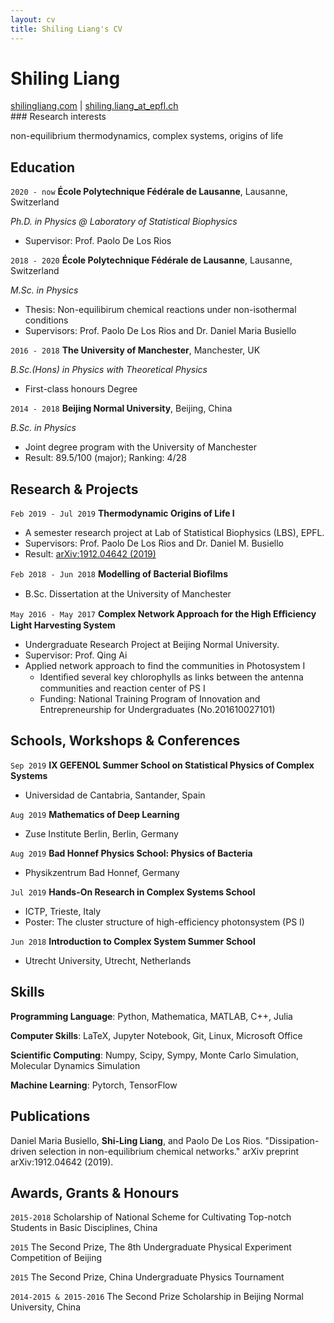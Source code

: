 ```yaml
---
layout: cv
title: Shiling Liang's CV
---
```

# Shiling Liang
<div id="webaddress">
<a href="https://shilingliang.com">shilingliang.com</a>
| <a href="mailto:shiling.liang@epfl.ch">shiling.liang_at_epfl.ch</a>
</div>
### Research interests

non-equilibrium thermodynamics, complex systems, origins of life

## Education

`2020 - now`
**École Polytechnique Fédérale de Lausanne**, Lausanne, Switzerland

*Ph.D. in Physics @ Laboratory of Statistical Biophysics* 
- Supervisor: Prof. Paolo De Los Rios

`2018 - 2020`
**École Polytechnique Fédérale de Lausanne**, Lausanne, Switzerland

*M.Sc. in Physics*
- Thesis: Non-equilibirum chemical reactions under non-isothermal conditions
- Supervisors: Prof. Paolo De Los Rios and Dr. Daniel Maria Busiello


`2016 - 2018`
**The University of Manchester**, Manchester, UK 

*B.Sc.(Hons) in Physics with Theoretical Physics*
- First-class honours Degree

`2014 - 2018`
**Beijing Normal University**, Beijing, China

*B.Sc. in Physics*
- Joint degree program with the University of Manchester
- Result: 89.5/100 (major); Ranking: 4/28

## Research & Projects

`Feb 2019 - Jul 2019`
**Thermodynamic Origins of Life I**
  - A semester research project at Lab of Statistical Biophysics (LBS), EPFL.
  - Supervisors: Prof. Paolo De Los Rios and Dr. Daniel M. Busiello
  - Result: [arXiv:1912.04642 (2019)](https://arxiv.org/abs/1912.04642)

`Feb 2018 - Jun 2018`
 **Modelling of Bacterial Bioﬁlms**
  - B.Sc. Dissertation at the University of Manchester 

`May 2016 - May 2017`
**Complex Network Approach for the High Eﬃciency Light Harvesting System** 
  - Undergraduate Research Project at Beijing Normal University. 
  - Supervisor: Prof. Qing Ai
  - Applied network approach to find the communities in Photosystem I
    - Identiﬁed several key chlorophylls as links between the antenna communities and reaction center of PS I
    - Funding: National Training Program of Innovation and Entrepreneurship for Undergraduates (No.201610027101)

## Schools, Workshops & Conferences

`Sep 2019`
**IX GEFENOL Summer School on Statistical Physics of Complex Systems**
 - Universidad de Cantabria, Santander, Spain

`Aug 2019`
**Mathematics of Deep Learning**
- Zuse Institute Berlin, Berlin, Germany

`Aug 2019`
 **Bad Honnef Physics School: Physics of Bacteria**
 - Physikzentrum Bad Honnef, Germany

`Jul 2019`
 **Hands-On Research in Complex Systems School** 
- ICTP, Trieste, Italy
- Poster: The cluster structure of high-efficiency photonsystem (PS I)

`Jun 2018`
 **Introduction to Complex System Summer School**

 - Utrecht University, Utrecht, Netherlands



## Skills

**Programming Language**: Python, Mathematica, MATLAB, C++, Julia

**Computer Skills**:  LaTeX, Jupyter Notebook, Git, Linux, Microsoft Office

**Scientific Computing**: Numpy, Scipy, Sympy, Monte Carlo Simulation, Molecular Dynamics Simulation

**Machine Learning**: Pytorch, TensorFlow

## Publications

Daniel Maria Busiello, **Shi-Ling Liang**, and Paolo De Los Rios. "Dissipation-driven selection in non-equilibrium chemical networks." arXiv preprint arXiv:1912.04642 (2019).

## Awards, Grants & Honours

`2015-2018` 
Scholarship of National Scheme for Cultivating Top-notch Students in Basic Disciplines, China

`2015`
The Second Prize, The 8th Undergraduate Physical Experiment Competition of Beijing 

`2015`
The Second Prize, China Undergraduate Physics Tournament

`2014-2015 & 2015-2016`
The Second Prize Scholarship in Beijing Normal University, China 

<!-- ### Footer

Last updated: May 2019 -->

